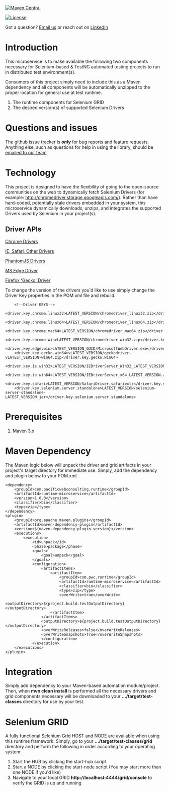 [![Maven Central](https://img.shields.io/maven-central/v/com.pacificwebconsulting.runtime/runtime-microservice.svg)](https://img.shields.io/maven-central/v/com.pacificwebconsulting.runtime/runtime-microservice.svg)

[![License](https://img.shields.io/badge/License-BSD%203--Clause-blue.svg)](https://opensource.org/licenses/BSD-3-Clause)


Got a question?  [Email us](http://www.pacificwebconsulting.com/contact/) or reach out on [LinkedIn](https://www.linkedin.com/in/alombardo/) 

# Introduction

This microservice is to make available the following two components necessary for Selenium-based & TestNG automated testing projects to run in distributed test environment(s).  

Consumers of this project simply need to include this as a Maven dependency and all components will be automatically unzipped to the proper location for general use at test runtime.
  
  1. The runtime components for Selenium GRID
  2. The desired version(s) of supported Selenium Drivers
  
# Questions and issues

The [github issue tracker](https://github.com/AnthonyL22/runtime-microservice/issues) is **_only_** for bug reports and 
feature requests. Anything else, such as questions for help in using the library, should be [emailed to our team](http://www.pacificwebconsulting.com/contact/).  

# Technology

This project is designed to have the flexibility of going to the open-source communities on the web to dynamically fetch 
Selenium Drivers (for example: http://chromedriver.storage.googleapis.com/).  Rather than have hard-coded, potentially 
stale drivers embedded in your system, this microservice dynamically downloads, unzips, and integrates the supported 
Drivers used by Selenium in your project(s).  

## Driver APIs

[Chrome Drivers](http://chromedriver.storage.googleapis.com/) 

[IE, Safari, Other Drivers](http://selenium-release.storage.googleapis.com/) 

[PhantomJS Drivers](https://bitbucket.org/ariya/phantomjs/downloads/) 

[MS Edge Driver](https://developer.microsoft.com/en-us/microsoft-edge/tools/webdriver/)
 
[Firefox 'Gecko' Driver](https://github.com/mozilla/geckodriver/releases/download/) 
    
To change the version of the drivers you'd like to use simply change the Driver Key properties in the POM.xml file and 
rebuild.
 
```
    <!--Driver KEYS-->
    <driver.key.chrome.linux32>LATEST_VERSION/chromedriver_linux32.zip</driver.key.chrome.linux32>
    <driver.key.chrome.linux64>LATEST_VERSION/chromedriver_linux64.zip</driver.key.chrome.linux64>
    <driver.key.chrome.mac64>LATEST_VERSION/chromedriver_mac64.zip</driver.key.chrome.mac64>
    <driver.key.chrome.win>LATEST_VERSION/chromedriver_win32.zip</driver.key.chrome.win>
    <driver.key.edge.win>LATEST_VERSION_GUID/MicrosoftWebDriver.exe</driver.key.edge.win>
    <driver.key.gecko.win64>vLATEST_VERSION/geckodriver-vLATEST_VERSION-win64.zip</driver.key.gecko.win64>
    <driver.key.ie.win32>LATEST_VERSION/IEDriverServer_Win32_LATEST_VERSION.zip</driver.key.ie.win32>
    <driver.key.ie.win64>LATEST_VERSION/IEDriverServer_x64_LATEST_VERSION.zip</driver.key.ie.win64>
    <driver.key.safari>LATEST_VERSION/SafariDriver.safariextz</driver.key.safari>
    <driver.key.selenium.server.standalone>LATEST_VERSION/selenium-server-standalone-LATEST_VERSION.jar</driver.key.selenium.server.standalone>
```

# Prerequisites

1. Maven 3.x

# Maven Dependency

The Maven logic below will unpack the driver and grid artifacts in your project's target directory for immediate use.  Simply,
 add the dependency and plugin below to your POM.xml.

```
<dependency>
    <groupId>com.pacificwebconsulting.runtime</groupId>
    <artifactId>runtime-microservice</artifactId>
    <version>1.0.0</version>
    <classifier>bin</classifier>
    <type>zip</type>
</dependency>
<plugin>
    <groupId>org.apache.maven.plugins</groupId>
    <artifactId>maven-dependency-plugin</artifactId>
    <version>${maven-dependency-plugin.version}</version>
    <executions>
        <execution>
            <id>unpack</id>
            <phase>package</phase>
            <goals>
                <goal>unpack</goal>
            </goals>
            <configuration>
                <artifactItems>
                    <artifactItem>
                        <groupId>com.pwc.runtime</groupId>
                        <artifactId>runtime-microservice</artifactId>
                        <classifier>bin</classifier>
                        <type>zip</type>
                        <overWrite>true</overWrite>
                        <outputDirectory>${project.build.testOutputDirectory}</outputDirectory>
                    </artifactItem>
                </artifactItems>
                <outputDirectory>${project.build.testOutputDirectory}</outputDirectory>
                <overWriteReleases>false</overWriteReleases>
                <overWriteSnapshots>true</overWriteSnapshots>
                </configuration>
            </execution>
    </executions>
</plugin>
```

# Integration

Simply add dependency to your Maven-based automation module/project.  Then, when **mvn clean install** is performed all
the necessary drivers and grid components necessary will be downloaded to your **.../target/test-classes** directory
for use by your test.

# Selenium GRID

A fully functional Selenium Grid HOST and NODE are available when using this runtime framework.  Simply, go to your
**.../target/test-classes/grid** directory and perform the following in order according to your operating system:

  1. Start the HUB by clicking the start-hub script
  2. Start a NODE by clicking the start-node script (You may start more than one NODE if you'd like)
  3. Navigate to your local GRID **http://localhost:4444/grid/console** to verify the GRID is up and running
